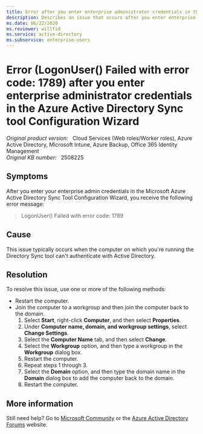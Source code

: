 ```yaml
---
title: Error after you enter enterprise administrator credentials in the Azure Active Directory Sync tool Configuration Wizard
description: Describes an issue that occurs after you enter enterprise admin credentials in the Azure Active Directory Sync tool Configuration Wizard. You receive error code 1789. A resolution is provided.
ms.date: 06/22/2020
ms.reviewer: willfid
ms.service: active-directory
ms.subservice: enterprise-users
---
```

# Error (LogonUser() Failed with error code: 1789) after you enter enterprise administrator credentials in the Azure Active Directory Sync tool Configuration Wizard

_Original product version:_ &nbsp; Cloud Services (Web roles/Worker roles), Azure Active Directory, Microsoft Intune, Azure Backup, Office 365 Identity Management  
_Original KB number:_ &nbsp; 2508225

## Symptoms

After you enter your enterprise admin credentials in the Microsoft Azure Active Directory Sync Tool Configuration Wizard, you receive the following error message:

> LogonUser() Failed with error code: 1789

## Cause

This issue typically occurs when the computer on which you're running the Directory Sync tool can't authenticate with Active Directory.

## Resolution

To resolve this issue, use one or more of the following methods:

- Restart the computer.
- Join the computer to a workgroup and then join the computer back to the domain.
  1. Select **Start**, right-click **Computer**, and then select **Properties**.
  2. Under **Computer name, domain, and workgroup settings**, select **Change Settings**.
  3. Select the **Computer Name** tab, and then select **Change**.
  4. Select the **Workgroup** option, and then type a workgroup in the **Workgroup** dialog box.
  5. Restart the computer.
  6. Repeat steps 1 through 3.
  7. Select the **Domain** option, and then type the domain name in the **Domain** dialog box to add the computer back to the domain.
  8. Restart the computer.

## More information

Still need help? Go to [Microsoft Community](https://answers.microsoft.com/) or the [Azure Active Directory Forums](https://social.msdn.microsoft.com/Forums) website.
